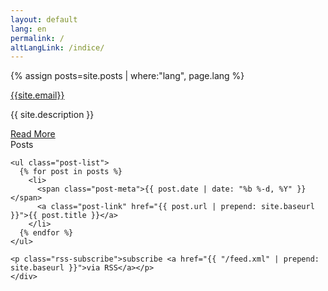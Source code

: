 ```yaml
---
layout: default
lang: en
permalink: /
altLangLink: /indice/
---
```

{% assign posts=site.posts | where:"lang", page.lang %}

<div class="home">
  <div class="top card">
    <a class="email" href="mailto:{{site.email}}">{{site.email}}</a>
    <p class="description">{{ site.description }}</p>
    <a href="/about/" class="btn">Read More</a>
  </div>
  <div class="posts card">
    <div class="card-content white-text">
    <span class="card-title">Posts</span>

    <ul class="post-list">
      {% for post in posts %}
        <li>
          <span class="post-meta">{{ post.date | date: "%b %-d, %Y" }}</span>
          <a class="post-link" href="{{ post.url | prepend: site.baseurl }}">{{ post.title }}</a>
        </li>
      {% endfor %}
    </ul>

    <p class="rss-subscribe">subscribe <a href="{{ "/feed.xml" | prepend: site.baseurl }}">via RSS</a></p>
    </div>
  </div>
</div>
